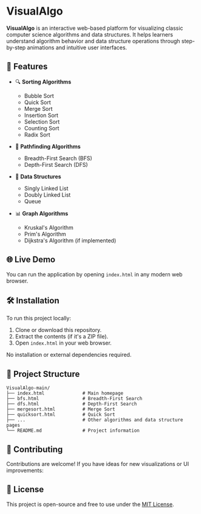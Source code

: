 
# VisualAlgo

**VisualAlgo** is an interactive web-based platform for visualizing classic computer science algorithms and data structures. It helps learners understand algorithm behavior and data structure operations through step-by-step animations and intuitive user interfaces.

## 🚀 Features

- 🔍 **Sorting Algorithms**  
  - Bubble Sort  
  - Quick Sort  
  - Merge Sort  
  - Insertion Sort  
  - Selection Sort  
  - Counting Sort  
  - Radix Sort

- 🧭 **Pathfinding Algorithms**  
  - Breadth-First Search (BFS)  
  - Depth-First Search (DFS)  

- 🔗 **Data Structures**  
  - Singly Linked List  
  - Doubly Linked List  
  - Queue

- 📊 **Graph Algorithms**  
  - Kruskal's Algorithm  
  - Prim's Algorithm  
  - Dijkstra's Algorithm (if implemented)  

## 🌐 Live Demo

You can run the application by opening `index.html` in any modern web browser.

## 🛠️ Installation

To run this project locally:

1. Clone or download this repository.
2. Extract the contents (if it's a ZIP file).
3. Open `index.html` in your web browser.

No installation or external dependencies required.


## 📁 Project Structure

```
VisualAlgo-main/
├── index.html              # Main homepage
├── bfs.html                # Breadth-First Search
├── dfs.html                # Depth-First Search
├── mergesort.html          # Merge Sort
├── quicksort.html          # Quick Sort
├── ...                     # Other algorithms and data structure pages
└── README.md               # Project information
```

## 🤝 Contributing

Contributions are welcome! If you have ideas for new visualizations or UI improvements:



## 📜 License

This project is open-source and free to use under the [MIT License](LICENSE).

